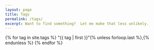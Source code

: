```yaml
---
layout: page
title: Tags
permalink: /tags/
excerpt: Want to find something?  Let me make that less unlikely.
---
```

{% for tag in site.tags %}
  "{{ tag | first }}"{% unless forloop.last %},{% endunless %}
{% endfor %}
